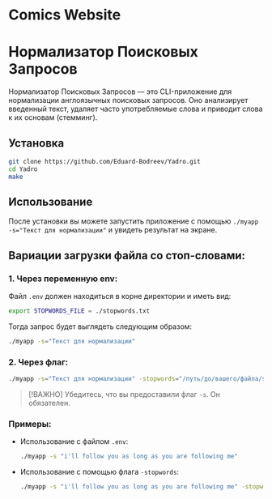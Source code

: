 # __Comics Website__

# Нормализатор Поисковых Запросов


Нормализатор Поисковых Запросов — это CLI-приложение для нормализации англоязычных поисковых запросов. Оно анализирует введенный текст, удаляет часто употребляемые слова и приводит слова к их основам (стемминг).

## Установка
```sh
git clone https://github.com/Eduard-Bodreev/Yadro.git
cd Yadro
make
```

## Использование
После установки вы можете запустить приложение с помощью `./myapp -s="Текст для нормализации"` и увидеть результат на экране.


## Вариации загрузки файла со стоп-словами:


### 1. Через переменную env:
Файл `.env` должен находиться в корне директории и иметь вид:
```sh
export STOPWORDS_FILE = ./stopwords.txt
```
Тогда запрос будет выглядеть следующим образом:
```sh
./myapp -s="Текст для нормализации"
```


### 2. Через флаг:
```sh
./myapp -s="Текст для нормализации" -stopwords="/путь/до/вашего/файла/stopwords.txt"
```

> [!ВАЖНО]
> Убедитесь, что вы предоставили флаг `-s`. Он обязателен.


### Примеры:

- Использование с файлом `.env`:
    ```sh
    ./myapp -s "i'll follow you as long as you are following me"
    ```
- Использование с помощью флага `-stopwords`:
    ```sh
    ./myapp -s "i'll follow you as long as you are following me" -stopwords="/home/user/Yadro/stopwords.txt"
    ```
```
